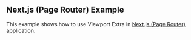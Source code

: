 ## Next.js (Page Router) Example

This example shows how to use Viewport Extra in [Next.js (Page Router)](https://nextjs.org/docs/pages) application.
